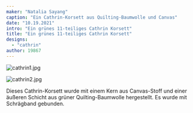 ```yaml
---
maker: "Natalia Sayang"
caption: "Ein Cathrin-Korsett aus Quilting-Baumwolle und Canvas"
date: "10.19.2021"
intro: "Ein grünes 11-teiliges Cathrin Korsett"
title: "Ein grünes 11-teiliges Cathrin Korsett"
designs:
  - "cathrin"
author: 19867
---
```


![cathrin1.jpg](https://posts.freesewing.org/uploads/cathrin1_4e664dbf4c.jpg)

![cathrin2.jpg](https://posts.freesewing.org/uploads/cathrin2_6b62d8527c.jpg)

Dieses Cathrin-Korsett wurde mit einem Kern aus Canvas-Stoff und einer äußeren Schicht aus grüner Quilting-Baumwolle hergestellt. Es wurde mit Schrägband gebunden.
